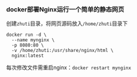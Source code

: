 ### docker部署Nginx运行一个简单的静态网页

创建`zhuti`目录，将网页源码放入`/home/zhuti`目录下

```
docker run -d \
  --name mynginx \
  -p 8080:80 \
  -v /home/zhuti:/usr/share/nginx/html \
  nginx:latest
```


每次修改文件需重启nginx：`docker restart mynginx`
